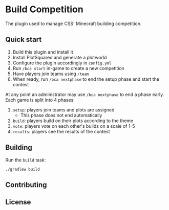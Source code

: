 # Build Competition

The plugin used to manage CSS' Minecraft building competition.

## Quick start

1. Build this plugin and install it
1. Install PlotSquared and generate a plotworld
1. Configure the plugin accordingly in `config.yml`
1. Run `/bca start` in-game to create a new competition
1. Have players join teams using `/team`
1. When ready, run `/bca nextphase` to end the setup phase and start the contest

At any point an administrator may use `/bca nextphase` to end a phase early. 
Each game is split into 4 phases:
1. `setup`: players join teams and plots are assigned
   * This phase does not end automatically
1. `build`: players build on their plots according to the theme
1. `vote`: players vote on each other's builds on a scale of 1-5
1. `results`: players see the results of the contest

## Building

Run the `build` task:
```
./gradlew build
```

## Contributing

## License

